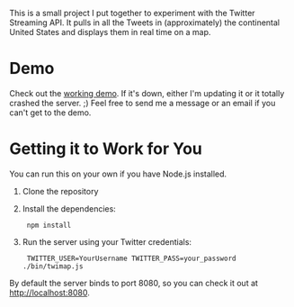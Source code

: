 This is a small project I put together to experiment with the Twitter Streaming API. It pulls in all the Tweets in (approximately) the continental United States and displays them in real time on a map.

Demo
====

Check out the [working demo](http://www.twitmap.dotcloud.com/). If it's down, either I'm updating it or it totally crashed the server. ;) Feel free to send me a message or an email if you can't get to the demo.

Getting it to Work for You
==========================

You can run this on your own if you have Node.js installed.

1. Clone the repository
2. Install the dependencies:

        npm install

3. Run the server using your Twitter credentials:

        TWITTER_USER=YourUsername TWITTER_PASS=your_password ./bin/twimap.js

By default the server binds to port 8080, so you can check it out at [http://localhost:8080](http://localhost:8080).
